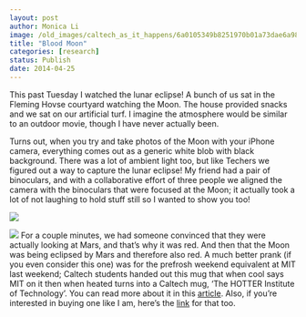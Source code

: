 ```yaml
---
layout: post
author: Monica Li
image: /old_images/caltech_as_it_happens/6a0105349b8251970b01a73dae6a98970d.jpg
title: "Blood Moon" 
categories: [research]
status: Publish
date: 2014-04-25
---
```



This past Tuesday I watched the lunar eclipse! A bunch of us sat in the Fleming Hovse courtyard watching the Moon. The house provided snacks and we sat on our artificial turf. I imagine the atmosphere would be similar to an outdoor movie, though I have never actually been.

Turns out, when you try and take photos of the Moon with your iPhone camera, everything comes out as a generic white blob with black background. There was a lot of ambient light too, but like Techers we figured out a way to capture the lunar eclipse! My friend had a pair of binoculars, and with a collaborative effort of three people we aligned the camera with the binoculars that were focused at the Moon; it actually took a lot of not laughing to hold stuff still so I wanted to show you too!

![](/old_images/6a0177449c8a5f970d01a511a63b41970c-pi.jpg)


![](/old_images/6a0177449c8a5f970d01a73db151d6970d-pi.jpg)
For a couple minutes, we had someone convinced that they were actually looking at Mars, and that’s why it was red. And then that the Moon was being eclipsed by Mars and therefore also red. A much better prank (if you even consider this one) was for the prefrosh weekend equivalent at MIT last weekend; Caltech students handed out this mug that when cool says MIT on it then when heated turns into a Caltech mug, ‘The HOTTER Institute of Technology’. You can read more about it in this [article](https://www.pasadenanow.com/main/hot-caltech-prank-nails-mit-cold). Also, if you’re interested in buying one like I am, here’s the [link](https://bookstore.caltech.edu/catalogs/CatalogProductItems?Title=DRINKWARE&amp;Sku=1*100985&amp;Source=GM&amp;Delc=Merchandise) for that too.

